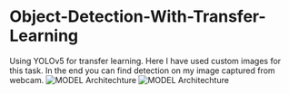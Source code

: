 # Object-Detection-With-Transfer-Learning
Using YOLOv5 for transfer learning.
Here I have used custom images for this task.
In the end you can find detection on my image captured from webcam.
![MODEL Architechture](https://user-images.githubusercontent.com/96534007/178978189-6d31cc8b-e2b5-4ead-9b91-474ec788620b.jpeg)
![MODEL Architechture](https://user-images.githubusercontent.com/96534007/178978200-ce5b63fe-3cad-43f6-8bd1-c026ec7073f8.jpeg)
